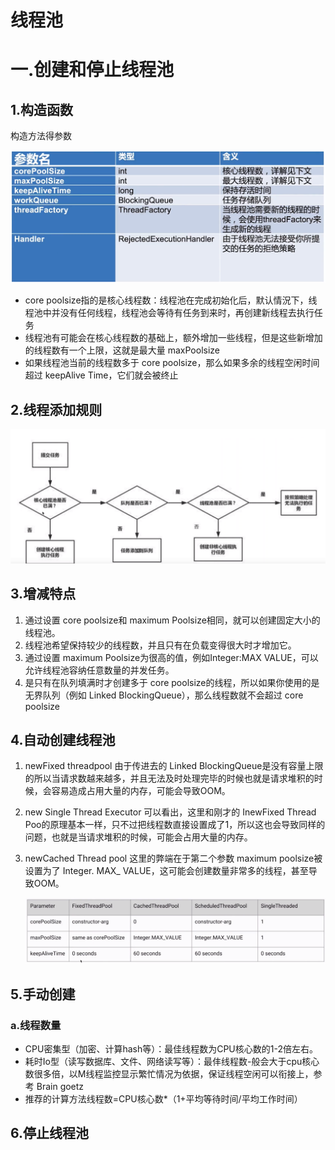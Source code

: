 # 线程池

# 一.创建和停止线程池

## 1.构造函数

构造方法得参数

![image-20200303130220762](image-20200303130220762.png)

* core poolsize指的是核心线程数：线程池在完成初始化后，默认情況下，线程池中并没有任何线程，线程池会等待有任务到来时，再创建新线程去执行任务
* 线程池有可能会在核心线程数的基础上，额外增加一些线程，但是这些新增加的线程数有一个上限，这就是最大量 maxPoolsize
* 如果线程池当前的线程数多于 core poolsize，那么如果多余的线程空闲时间超过 keepAlive Time，它们就会被终止

## 2.线程添加规则

![image-20200303131700843](image-20200303131700843.png)

## 3.增减特点

1. 通过设置 core poolsize和 maximum Poolsize相同，就可以创建固定大小的线程池。
2. 线程池希望保持较少的线程数，并且只有在负载变得很大时才增加它。
3. 通过设置 maximum Poolsize为很高的值，例如Integer:MAX VALUE，可以允许线程池容纳任意数量的并发任务。
4. 是只有在队列填满时才创建多于 core poolsize的线程，所以如果你使用的是无界队列（例如 Linked BlockingQueue），那么线程数就不会超过 core poolsize

## 4.自动创建线程池

1. newFixed threadpool
   由于传进去的 Linked BlockingQueue是没有容量上限的所以当请求数越来越多，并且无法及时处理完毕的时候也就是请求堆积的时候，会容易造成占用大量的内存，可能会导致OOM。

2. new Single Thread Executor
   可以看出，这里和刚才的 InewFixed Thread Poo的原理基本一样，只不过把线程数直接设置成了1，所以这也会导致同样的问题，也就是当请求堆积的时候，可能会占用大量的内存。

3. newCached Thread pool
   这里的弊端在于第二个参数 maximum poolsize被设置为了 Integer. MAX_ VALUE，这可能会创建数量非常多的线程，甚至导致OOM。

   ![image-20200303140657597](image-20200303140657597.png)

## 5.手动创建

### a.线程数量

* CPU密集型（加密、计算hash等）：最佳线程数为CPU核心数的1-2倍左右。
* 耗时Io型（读写数据库、文件、网络读写等）：最仹线程数-般会大于cpu核心数很多倍，以M线程监控显示繁忙情况为依据，保证线程空闲可以衔接上，参考 Brain goetz
* 推荐的计算方法线程数=CPU核心数*（1+平均等待时间/平均工作时间）

## 6.停止线程池

